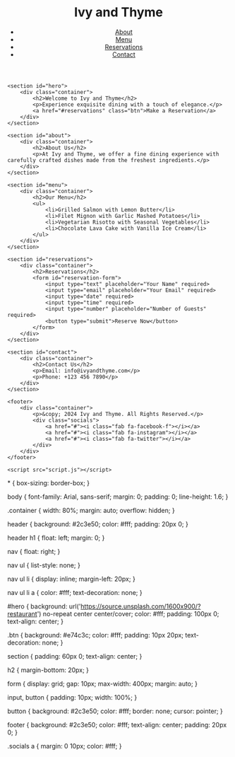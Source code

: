 <!DOCTYPE html>
<html lang="en">
<head>
    <meta charset="UTF-8">
    <meta name="viewport" content="width=device-width, initial-scale=1.0">
    <title>Ivy and Thyme - Fancy Restaurant</title>
    <link rel="stylesheet" href="styles.css">
    <link rel="stylesheet" href="https://cdnjs.cloudflare.com/ajax/libs/font-awesome/6.0.0-beta3/css/all.min.css">
</head>
<body>
    <header>
        <div class="container">
            <h1>Ivy and Thyme</h1>
            <nav>
                <ul>
                    <li><a href="#about">About</a></li>
                    <li><a href="#menu">Menu</a></li>
                    <li><a href="#reservations">Reservations</a></li>
                    <li><a href="#contact">Contact</a></li>
                </ul>
            </nav>
        </div>
    </header>

    <section id="hero">
        <div class="container">
            <h2>Welcome to Ivy and Thyme</h2>
            <p>Experience exquisite dining with a touch of elegance.</p>
            <a href="#reservations" class="btn">Make a Reservation</a>
        </div>
    </section>

    <section id="about">
        <div class="container">
            <h2>About Us</h2>
            <p>At Ivy and Thyme, we offer a fine dining experience with carefully crafted dishes made from the freshest ingredients.</p>
        </div>
    </section>

    <section id="menu">
        <div class="container">
            <h2>Our Menu</h2>
            <ul>
                <li>Grilled Salmon with Lemon Butter</li>
                <li>Filet Mignon with Garlic Mashed Potatoes</li>
                <li>Vegetarian Risotto with Seasonal Vegetables</li>
                <li>Chocolate Lava Cake with Vanilla Ice Cream</li>
            </ul>
        </div>
    </section>

    <section id="reservations">
        <div class="container">
            <h2>Reservations</h2>
            <form id="reservation-form">
                <input type="text" placeholder="Your Name" required>
                <input type="email" placeholder="Your Email" required>
                <input type="date" required>
                <input type="time" required>
                <input type="number" placeholder="Number of Guests" required>
                <button type="submit">Reserve Now</button>
            </form>
        </div>
    </section>

    <section id="contact">
        <div class="container">
            <h2>Contact Us</h2>
            <p>Email: info@ivyandthyme.com</p>
            <p>Phone: +123 456 7890</p>
        </div>
    </section>

    <footer>
        <div class="container">
            <p>&copy; 2024 Ivy and Thyme. All Rights Reserved.</p>
            <div class="socials">
                <a href="#"><i class="fab fa-facebook-f"></i></a>
                <a href="#"><i class="fab fa-instagram"></i></a>
                <a href="#"><i class="fab fa-twitter"></i></a>
            </div>
        </div>
    </footer>

    <script src="script.js"></script>
</body>
</html>
* {
    box-sizing: border-box;
}

body {
    font-family: Arial, sans-serif;
    margin: 0;
    padding: 0;
    line-height: 1.6;
}

.container {
    width: 80%;
    margin: auto;
    overflow: hidden;
}

header {
    background: #2c3e50;
    color: #fff;
    padding: 20px 0;
}

header h1 {
    float: left;
    margin: 0;
}

nav {
    float: right;
}

nav ul {
    list-style: none;
}

nav ul li {
    display: inline;
    margin-left: 20px;
}

nav ul li a {
    color: #fff;
    text-decoration: none;
}

#hero {
    background: url('https://source.unsplash.com/1600x900/?restaurant') no-repeat center center/cover;
    color: #fff;
    padding: 100px 0;
    text-align: center;
}

.btn {
    background: #e74c3c;
    color: #fff;
    padding: 10px 20px;
    text-decoration: none;
}

section {
    padding: 60px 0;
    text-align: center;
}

h2 {
    margin-bottom: 20px;
}

form {
    display: grid;
    gap: 10px;
    max-width: 400px;
    margin: auto;
}

input, button {
    padding: 10px;
    width: 100%;
}

button {
    background: #2c3e50;
    color: #fff;
    border: none;
    cursor: pointer;
}

footer {
    background: #2c3e50;
    color: #fff;
    text-align: center;
    padding: 20px 0;
}

.socials a {
    margin: 0 10px;
    color: #fff;
}
